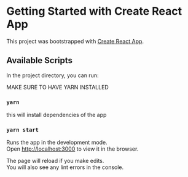 # Getting Started with Create React App

This project was bootstrapped with [Create React App](https://github.com/facebook/create-react-app).

## Available Scripts

In the project directory, you can run:

MAKE SURE TO HAVE YARN INSTALLED

### `yarn`

this will install dependencies of the app


### `yarn start`
Runs the app in the development mode.\
Open [http://localhost:3000](http://localhost:3000) to view it in the browser.

The page will reload if you make edits.\
You will also see any lint errors in the console.


